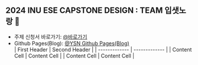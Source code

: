 ## 2024 INU ESE CAPSTONE DESIGN : TEAM 입샛노랑 👋
- 주제 신청서 바로가기: [@바로가기](https://github.com/inu-ese-capstone-design-team-YSN/inu-ese-capstone-design-team-YSN.github.io/blob/master/_posts/%EB%8B%A4%EC%83%89%EC%83%81%20%EC%9B%90%EB%8B%A8%EC%9D%98%20%EC%83%89%EC%83%81%20%EC%9C%A0%EC%82%AC%EB%8F%84%20%EA%B2%80%EC%B6%9C%20%EC%8B%9C%EC%8A%A4%ED%85%9C.pdf)  
- Github Pages(Blog): [@YSN Github Pages(Blog)](https://inu-ese-capstone-design-team-ysn.github.io/)  
| First Header  | Second Header |
| ------------- | ------------- |
| Content Cell  | Content Cell  |
| Content Cell  | Content Cell  |

